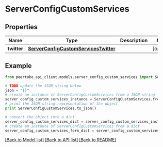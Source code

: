 # ServerConfigCustomServices


## Properties
Name | Type | Description | Notes
------------ | ------------- | ------------- | -------------
**twitter** | [**ServerConfigCustomServicesTwitter**](ServerConfigCustomServicesTwitter.md) |  | [optional] 

## Example

```python
from peertube_api_client.models.server_config_custom_services import ServerConfigCustomServices

# TODO update the JSON string below
json = "{}"
# create an instance of ServerConfigCustomServices from a JSON string
server_config_custom_services_instance = ServerConfigCustomServices.from_json(json)
# print the JSON string representation of the object
print ServerConfigCustomServices.to_json()

# convert the object into a dict
server_config_custom_services_dict = server_config_custom_services_instance.to_dict()
# create an instance of ServerConfigCustomServices from a dict
server_config_custom_services_form_dict = server_config_custom_services.from_dict(server_config_custom_services_dict)
```
[[Back to Model list]](../README.md#documentation-for-models) [[Back to API list]](../README.md#documentation-for-api-endpoints) [[Back to README]](../README.md)



